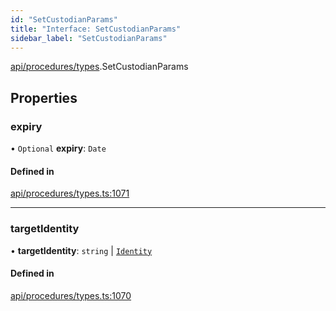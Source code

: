 ```yaml
---
id: "SetCustodianParams"
title: "Interface: SetCustodianParams"
sidebar_label: "SetCustodianParams"
---
```


[api/procedures/types](../../../../../modules/API/Procedures/Types/Types.md).SetCustodianParams

## Properties

### expiry

• `Optional` **expiry**: `Date`

#### Defined in

[api/procedures/types.ts:1071](https://github.com/PolymeshAssociation/polymesh-sdk/blob/372a67e5d/src/api/procedures/types.ts#L1071)

___

### targetIdentity

• **targetIdentity**: `string` \| [`Identity`](../../../../../classes/API/Entities/Identity/Identity.md)

#### Defined in

[api/procedures/types.ts:1070](https://github.com/PolymeshAssociation/polymesh-sdk/blob/372a67e5d/src/api/procedures/types.ts#L1070)
